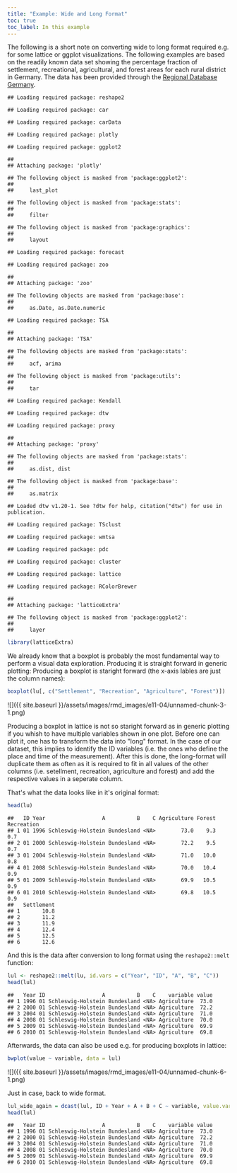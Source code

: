 ```yaml
---
title: "Example: Wide and Long Format"
toc: true
toc_label: In this example
---
```


The following is a short note on converting wide to long format required e.g. for some lattice or ggplot visualizations. The following examples are based on the readily known data set showing the percentage fraction of settlement, recreational, agricultural, and forest areas for each rural district in Germany. The data has been provided through the [Regional Database Germany](https://www.regionalstatistik.de/genesis/online/).


```
## Loading required package: reshape2
```

```
## Loading required package: car
```

```
## Loading required package: carData
```

```
## Loading required package: plotly
```

```
## Loading required package: ggplot2
```

```
## 
## Attaching package: 'plotly'
```

```
## The following object is masked from 'package:ggplot2':
## 
##     last_plot
```

```
## The following object is masked from 'package:stats':
## 
##     filter
```

```
## The following object is masked from 'package:graphics':
## 
##     layout
```

```
## Loading required package: forecast
```

```
## Loading required package: zoo
```

```
## 
## Attaching package: 'zoo'
```

```
## The following objects are masked from 'package:base':
## 
##     as.Date, as.Date.numeric
```

```
## Loading required package: TSA
```

```
## 
## Attaching package: 'TSA'
```

```
## The following objects are masked from 'package:stats':
## 
##     acf, arima
```

```
## The following object is masked from 'package:utils':
## 
##     tar
```

```
## Loading required package: Kendall
```

```
## Loading required package: dtw
```

```
## Loading required package: proxy
```

```
## 
## Attaching package: 'proxy'
```

```
## The following objects are masked from 'package:stats':
## 
##     as.dist, dist
```

```
## The following object is masked from 'package:base':
## 
##     as.matrix
```

```
## Loaded dtw v1.20-1. See ?dtw for help, citation("dtw") for use in publication.
```

```
## Loading required package: TSclust
```

```
## Loading required package: wmtsa
```

```
## Loading required package: pdc
```

```
## Loading required package: cluster
```

```
## Loading required package: lattice
```

```
## Loading required package: RColorBrewer
```

```
## 
## Attaching package: 'latticeExtra'
```

```
## The following object is masked from 'package:ggplot2':
## 
##     layer
```


```r
library(latticeExtra)
```


We already know that a boxplot is probably the most fundamental way to perform a visual data exploration. Producing it is straight forward in generic plotting:
Producing a boxplot is staright forward (the x-axis lables are just the column names):

```r
boxplot(lu[, c("Settlement", "Recreation", "Agriculture", "Forest")])
```

![]({{ site.baseurl }}/assets/images/rmd_images/e11-04/unnamed-chunk-3-1.png)<!-- -->

Producing a boxplot in lattice is not so staright forward as in generic plotting if you whish to have multiple variables shown in one plot. Before one can plot it, one has to transform the data into "long" format. In the case of our dataset, this implies to identify the ID variables (i.e. the ones who define the place and time of the measurement). After this is done, the long-format will duplicate them as often as it is required to fit in all values of the other columns (i.e. setellment, recreation, agriculture and forest) and add the respective values in a seperate column.

That's what the data looks like in it's original format:

```r
head(lu)
```

```
##   ID Year                  A          B    C Agriculture Forest Recreation
## 1 01 1996 Schleswig-Holstein Bundesland <NA>        73.0    9.3        0.7
## 2 01 2000 Schleswig-Holstein Bundesland <NA>        72.2    9.5        0.7
## 3 01 2004 Schleswig-Holstein Bundesland <NA>        71.0   10.0        0.8
## 4 01 2008 Schleswig-Holstein Bundesland <NA>        70.0   10.4        0.9
## 5 01 2009 Schleswig-Holstein Bundesland <NA>        69.9   10.5        0.9
## 6 01 2010 Schleswig-Holstein Bundesland <NA>        69.8   10.5        0.9
##   Settlement
## 1       10.8
## 2       11.2
## 3       11.9
## 4       12.4
## 5       12.5
## 6       12.6
```

And this is the data after conversion to long format using the ``reshape2::melt`` function:

```r
lul <- reshape2::melt(lu, id.vars = c("Year", "ID", "A", "B", "C"))
head(lul)
```

```
##   Year ID                  A          B    C    variable value
## 1 1996 01 Schleswig-Holstein Bundesland <NA> Agriculture  73.0
## 2 2000 01 Schleswig-Holstein Bundesland <NA> Agriculture  72.2
## 3 2004 01 Schleswig-Holstein Bundesland <NA> Agriculture  71.0
## 4 2008 01 Schleswig-Holstein Bundesland <NA> Agriculture  70.0
## 5 2009 01 Schleswig-Holstein Bundesland <NA> Agriculture  69.9
## 6 2010 01 Schleswig-Holstein Bundesland <NA> Agriculture  69.8
```

Afterwards, the data can also be used e.g. for producing boxplots in lattice:

```r
bwplot(value ~ variable, data = lul)
```

![]({{ site.baseurl }}/assets/images/rmd_images/e11-04/unnamed-chunk-6-1.png)<!-- -->

Just in case, back to wide format.

```r
lul_wide_again = dcast(lul, ID + Year + A + B + C ~ variable, value.var = "value")
head(lul)
```

```
##   Year ID                  A          B    C    variable value
## 1 1996 01 Schleswig-Holstein Bundesland <NA> Agriculture  73.0
## 2 2000 01 Schleswig-Holstein Bundesland <NA> Agriculture  72.2
## 3 2004 01 Schleswig-Holstein Bundesland <NA> Agriculture  71.0
## 4 2008 01 Schleswig-Holstein Bundesland <NA> Agriculture  70.0
## 5 2009 01 Schleswig-Holstein Bundesland <NA> Agriculture  69.9
## 6 2010 01 Schleswig-Holstein Bundesland <NA> Agriculture  69.8
```
